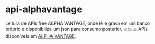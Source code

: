 # api-alphavantage

Leitura de APIs free ALPHA VANTAGE, onde lê e grava em um banco próprio e disponibiliza um json para consumo posterior. 📈📉📊
APIs disponíveis em [ALPHA VANTAGE](https://www.alphavantage.co/).